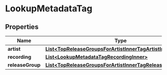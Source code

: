 

# LookupMetadataTag


## Properties

| Name | Type | Description | Notes |
|------------ | ------------- | ------------- | -------------|
|**artist** | [**List&lt;TopReleaseGroupsForArtistInnerTagArtistInner&gt;**](TopReleaseGroupsForArtistInnerTagArtistInner.md) |  |  [optional] |
|**recording** | [**List&lt;LookupMetadataTagRecordingInner&gt;**](LookupMetadataTagRecordingInner.md) |  |  [optional] |
|**releaseGroup** | [**List&lt;TopReleaseGroupsForArtistInnerTagReleaseGroupInner&gt;**](TopReleaseGroupsForArtistInnerTagReleaseGroupInner.md) |  |  [optional] |



